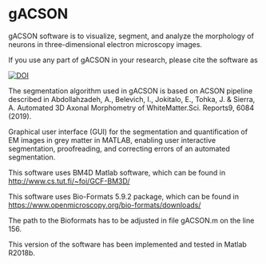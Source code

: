 # gACSON

gACSON software is to visualize, segment, and analyze the morphology of neurons in three-dimensional electron microscopy images.

If you use any part of gACSON in your research, please cite the software as

[![DOI](https://zenodo.org/badge/214974720.svg)](https://zenodo.org/badge/latestdoi/214974720)

The segmentation algorithm used in gACSON is based on ACSON pipeline described in Abdollahzadeh, A., Belevich, I., Jokitalo, E., Tohka, J. & Sierra, A. Automated 3D Axonal Morphometry of WhiteMatter.Sci. Reports9, 6084 (2019).

Graphical user interface (GUI) for the segmentation and quantification of EM images in grey matter in MATLAB, enabling user interactive segmentation, proofreading, and correcting errors of an automated segmentation.

This software uses BM4D Matlab software, which can be found in http://www.cs.tut.fi/~foi/GCF-BM3D/

This software uses Bio-Formats 5.9.2 package, which can be found in https://www.openmicroscopy.org/bio-formats/downloads/

The path to the Bioformats has to be adjusted in file gACSON.m on the line 156.

This version of the software has been implemented and tested in Matlab R2018b.
